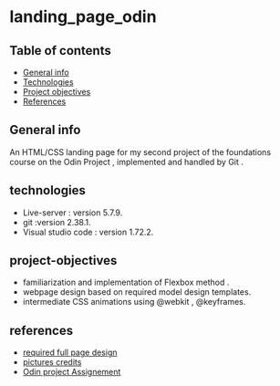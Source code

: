 # landing_page_odin
## Table of contents

* [General info](#General)
* [Technologies](#technologies)
* [Project objectives](#project-objectives)
* [References](#references)

## General info
An HTML/CSS landing page for my second project of the foundations course on the Odin Project ,  implemented and handled by Git .
## technologies 
- Live-server : version 5.7.9.
- git :version 2.38.1.
- Visual studio code : version 1.72.2.
## project-objectives
- familiarization and implementation of Flexbox method . 
- webpage design based on required model design templates.
- intermediate CSS animations using @webkit , @keyframes.
## references 
- [required full page design](https://cdn.statically.io/gh/TheOdinProject/curriculum/81a5d553f4073e593d23a6ab00d50eef8620796d/foundations/html_css/project/imgs/01.png)
- [pictures credits](https://www.pexels.com/@cottonbro/)
- [Odin project Assignement](https://www.theodinproject.com/lessons/foundations-landing-page)
